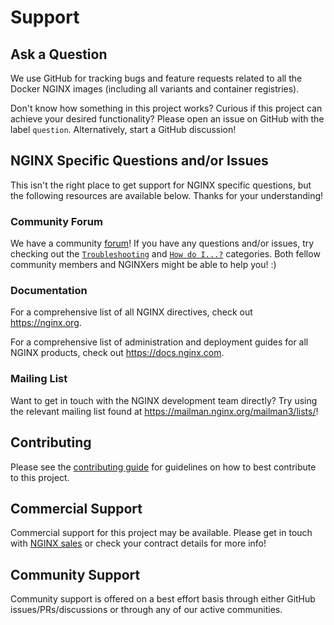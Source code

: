 # Support

## Ask a Question

We use GitHub for tracking bugs and feature requests related to all the Docker NGINX images (including all variants and container registries).

Don't know how something in this project works? Curious if this project can achieve your desired functionality? Please open an issue on GitHub with the label `question`. Alternatively, start a GitHub discussion!

## NGINX Specific Questions and/or Issues

This isn't the right place to get support for NGINX specific questions, but the following resources are available below. Thanks for your understanding!

### Community Forum

We have a community [forum](https://community.nginx.org/)! If you have any questions and/or issues, try checking out the [`Troubleshooting`](https://community.nginx.org/c/troubleshooting/8) and [`How do I...?`](https://community.nginx.org/c/how-do-i/9) categories. Both fellow community members and NGINXers might be able to help you! :)

### Documentation

For a comprehensive list of all NGINX directives, check out <https://nginx.org>.

For a comprehensive list of administration and deployment guides for all NGINX products, check out <https://docs.nginx.com>.

### Mailing List

Want to get in touch with the NGINX development team directly? Try using the relevant mailing list found at <https://mailman.nginx.org/mailman3/lists/>!

## Contributing

Please see the [contributing guide](/CONTRIBUTING.md) for guidelines on how to best contribute to this project.

## Commercial Support

Commercial support for this project may be available. Please get in touch with [NGINX sales](https://www.f5.com/products/get-f5/) or check your contract details for more info!

## Community Support

Community support is offered on a best effort basis through either GitHub issues/PRs/discussions or through any of our active communities.
